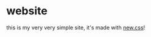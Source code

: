 # website
this is my very very simple site, it's made with [new.css](https://github.com/xz/new.css)!
